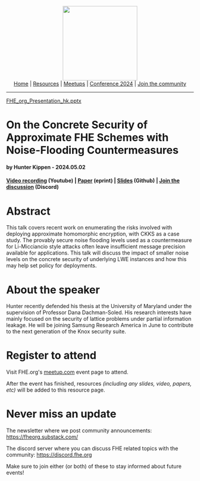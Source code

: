 <!-- Main header navigation -->
<p align="center">
  <img width="200" src="https://user-images.githubusercontent.com/5758427/180978488-db825482-5a58-4c7c-9589-c494a6f0be04.png"><br/>
  <a href="https://fhe-org.github.io">Home</a> | <a href="https://fhe-org.github.io/resources">Resources</a> | <a href="https://fhe-org.github.io/meetups/">Meetups</a> | <a href="https://fhe-org.github.io/conferences/conference-2024/">Conference 2024</a> | <a href="https://fhe-org.github.io/community">Join the community</a>
</p>
<hr/>
<!-- /Main header navigation -->

[FHE_org_Presentation_hk.pptx](https://github.com/FHE-org/fhe-org.github.io/files/15272958/FHE_org_Presentation_hk.pptx)

# On the Concrete Security of Approximate FHE Schemes with Noise-Flooding Countermeasures
#### by Hunter Kippen - 2024.05.02
#### <a href="https://www.youtube.com/watch?v=ZhGAxFyj-ao&list=PLnbmMskCVh1chnSM8Jjy6Nk3IH6fpn7MM&index=1">Video recording</a> (Youtube) | <a href="https://eprint.iacr.org/2024/424">Paper</a> (eprint) | <a href="https://github.com/FHE-org/fhe-org.github.io/assets/37557436/52f882d2-66d4-471b-92a8-f86867d51ead">Slides</a> (Github) | <a href="https://discord.fhe.org">Join the discussion</a> (Discord)

# Abstract

This talk covers recent work on enumerating the risks involved with deploying approximate homomorphic encryption, with CKKS as a case study. The provably secure noise flooding levels used as a countermeasure for Li-Micciancio style attacks often leave insufficient message precision available for applications. This talk will discuss the impact of smaller noise levels on the concrete security of underlying LWE instances and how this may help set policy for deployments.

# About the speaker

Hunter recently defended his thesis at the University of Maryland under the supervision of Professor Dana Dachman-Soled. His research interests have mainly focused on the security of lattice problems under partial information leakage. He will be joining Samsung Research America in June to contribute to the next generation of the Knox security suite.

# Register to attend

Visit FHE.org's [meetup.com](https://www.meetup.com/fhe-org/events/300633812/) event page to attend.

After the event has finished, resources *(including any slides, video, papers, etc)* will be added to this resource page.

# Never miss an update

The newsletter where we post community announcements: https://fheorg.substack.com/

The discord server where you can discuss FHE related topics with the community: https://discord.fhe.org

Make sure to join either (or both) of these to stay informed about future events!
